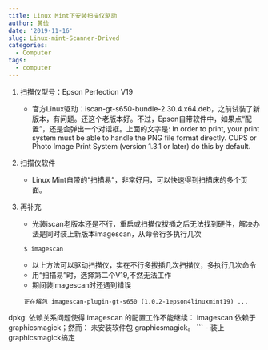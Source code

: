 ```yaml
---
title: Linux Mint下安装扫描仪驱动
author: 黄俭
date: '2019-11-16'
slug: Linux-mint-Scanner-Drived
categories:
  - Computer
tags:
  - computer
---
```

1. 扫描仪型号：Epson Perfection V19
   - 官方Linux驱动：iscan-gt-s650-bundle-2.30.4.x64.deb，之前试装了新版本，有问题。还这个老版本好。不过，Epson自带软件中，如果点“配置”，还是会弹出一个对话框。上面的文字是: In order to print, your print system must be able to handle the PNG file format directly. CUPS or Photo Image Print System (version 1.3.1 or later) do this by default.
   
1. 扫描仪软件
    - Linux Mint自带的“扫描易”，非常好用，可以快速得到扫描床的多个页面。
    
1. 再补充
    - 光装iscan老版本还是不行，重启或扫描仪拔插之后无法找到硬件，解决办法是同时装上新版本imagescan，从命令行多执行几次
    
    ```shell
     $ imagescan
    ```
    - 以上方法可以驱动扫描仪，实在不行多拔插几次扫描仪，多执行几次命令
    - 用“扫描易”时，选择第二个V19,不然无法工作
    - 期间装imagescan时还遇到错误
    
     ```shell
      正在解包 imagescan-plugin-gt-s650 (1.0.2-1epson4linuxmint19) ...
dpkg: 依赖关系问题使得 imagescan 的配置工作不能继续：
 imagescan 依赖于 graphicsmagick；然而：
  未安装软件包 graphicsmagick。
    ```
    - 装上graphicsmagick搞定
